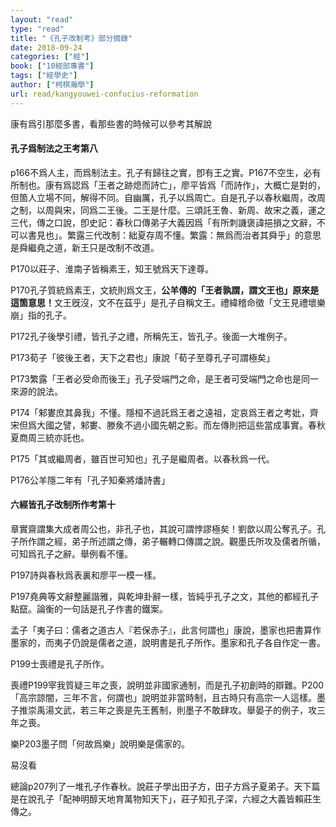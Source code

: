 ```yaml
---
layout: "read"
type: "read"
title: "《孔子改制考》部分摘錄"
date: 2018-09-24
categories: ["經"]
book: ["10經部專書"]
tags: ["經學史"]
author: ["柯棋瀚學"]
url: read/kangyouwei-confucius-reformation
---
```


康有爲引那麼多書，看那些書的時候可以參考其解說

#### 孔子爲制法之王考第八

p166不爲人主，而爲制法主。孔子有歸往之實，卽有王之實。P167不空生，必有所制也。康有爲認爲「王者之跡熄而詩亡」，廖平皆爲「而詩作」，大概亡是對的，但箇人立場不同，解得不同。自幽厲，孔子以爲周亡。自是孔子以春秋繼周，改周之制，以周與宋，同爲二王後。二王是什麼。三頌託王魯、新周、故宋之義，運之三代，傳之口說，卽史記：春秋口傳弟子大義因爲「有所刺譏褒諱挹損之文辭，不可以書見也」。繁露三代改制：絀夏存周不懂。繁露：無爲而治者其舜乎」的意思是舜繼堯之道，新王只是改制不改道。

P170以莊子、淮南子皆稱素王，知王號爲天下達尊。

P170孔子質統爲素王，文統則爲文王，<b>公羊傳的「王者孰謂，謂文王也」原來是這箇意思！</b>文王旣沒，文不在茲乎」是孔子自稱文王。禮緯稽命徵「文王見禮壞樂崩」指的孔子。

P172孔子後學引禮，皆孔子之禮，所稱先王，皆孔子。後面一大堆例子。

P173荀子「彼後王者，天下之君也」康說「荀子至尊孔子可謂極矣」

P173繁露「王者必受命而後王」孔子受端門之命，是王者可受端門之命也是同一來源的說法。

P174「邾婁庶其鼻我」不懂。隱桓不過託爲王者之遠祖，定哀爲王者之考妣，齊宋但爲大國之譬，邾婁、滕矦不過小國先朝之影。而左傳則把這些當成事實。春秋夏商周三統亦託也。

P175「其或繼周者，雖百世可知也」孔子是繼周者。以春秋爲一代。

P176公羊隱二年有「<n>孔子</n>知秦將燔詩書」



#### 六經皆孔子改制所作考第十

章實齋謂集大成者周公也，非孔子也，其說可謂悖謬極矣！劉歆以周公奪孔子。孔子所作謂之經，弟子所述謂之傳，弟子輾轉口傳謂之說。觀墨氏所攻及儒者所循，可知爲孔子之辭。舉例看不懂。

P197詩與春秋爲表裏和廖平一模一樣。

P197堯典等文辭整麗諧雅，與乾坤卦辭一樣，皆純乎孔子之文，其他的都經孔子點竄。論衡的一句話是孔子作書的鐵案。

孟子「夷子曰：儒者之道古人『若保赤子』，此言何謂也」康說，墨家也把書算作墨家的，而夷子仍說是儒者之道，說明書是孔子所作。墨家和孔子各自作定一書。

P199士喪禮是孔子所作。

喪禮P199宰我質疑三年之喪，說明並非國家通制，而是孔子初創時的辯難。P200「高宗諒闇，三年不言，何謂也」說明並非當時制，且古時只有高宗一人這樣。墨子推崇禹湯文武，若三年之喪是先王舊制，則墨子不敢肆攻。舉晏子的例子，攻三年之喪。

樂P203墨子問「何故爲樂」說明樂是儒家的。

易沒看

總論p207列了一堆孔子作春秋。說莊子學出田子方，田子方爲子夏弟子。天下篇是在說孔子「配神明醇天地育萬物知天下」，莊子知孔子深，六經之大義皆賴莊生傳之。
